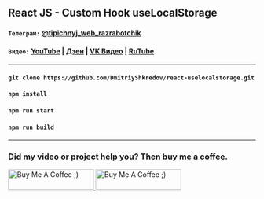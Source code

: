 ## React JS - Custom Hook useLocalStorage

#### `Телеграм:` [@tipichnyj_web_razrabotchik](https://t.me/tipichnyj_web_razrabotchik/43)

#### `Видео:` [YouTube](https://youtu.be/EgiZWQInNcs) | [Дзен](https://m.dzen.ru/video/watch/648b0aeed7e3d346b3ebf4b6) | [VK Видео](https://vk.com/video-222570561_456239073) | [RuTube](https://rutube.ru/video/680b5319a53d466264241d6a4a68021e/)

---

#### `git clone https://github.com/DmitriyShkredov/react-uselocalstorage.git`

#### `npm install`

#### `npm run start`

#### `npm run build`

---

### Did my video or project help you? Then buy me a coffee.

<a href="https://www.buymeacoffee.com/DmitriyShkredov" target="_blank">
  <img
    src="https://www.buymeacoffee.com/assets/img/custom_images/orange_img.png"
    alt="Buy Me A Coffee ;)"
    style="height: 41px !important;width: 174px !important;box-shadow: 0px 3px 2px 0px rgba(190, 190, 190, 0.5) !important;-webkit-box-shadow: 0px 3px 2px 0px rgba(190, 190, 190, 0.5) !important;"
  >
</a>

<a href="https://donate.qiwi.com/payin/ShkredovDmitriy" target="_blank">
  <img
    src="https://cdn.buymeacoffee.com/buttons/v2/default-yellow.png"
    alt="Buy Me A Coffee ;)"
    style="height: 41px !important;width: 174px !important;box-shadow: 0px 3px 2px 0px rgba(190, 190, 190, 0.5) !important;-webkit-box-shadow: 0px 3px 2px 0px rgba(190, 190, 190, 0.5) !important;"
  >
</a>
